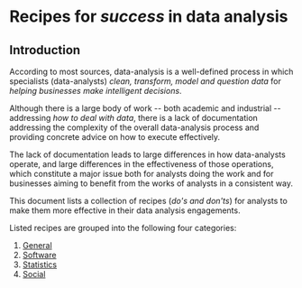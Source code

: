 # Recipes for _success_ in data analysis

## Introduction
According to most sources, data-analysis is a well-defined process in which specialists (data-analysts) *clean, transform, model and question data* for *helping businesses make intelligent decisions*.

Although there is a large body of work -- both academic and industrial -- addressing *how to deal with data*, there is a lack of documentation addressing the complexity of the overall data-analysis process and providing concrete advice on how to execute effectively.

The lack of documentation leads to large differences in how data-analysts operate, and large differences in the effectiveness of those operations, which constitute a major issue both for analysts doing the work and for businesses aiming to benefit from the works of analysts in a consistent way.

This document lists a collection of recipes (*do's and don'ts*) for analysts to make them more effective in their data analysis engagements.

Listed recipes are grouped into the following four categories:
1. [General](https://github.com/srctaha/recipes-for-data-analysis/blob/master/1-general.md)
1. [Software](https://github.com/srctaha/recipes-for-data-analysis/blob/master/2-software.md)
1. [Statistics](https://github.com/srctaha/recipes-for-data-analysis/blob/master/3-statistics.md)
1. [Social](https://github.com/srctaha/recipes-for-data-analysis/blob/master/4-social.md)
